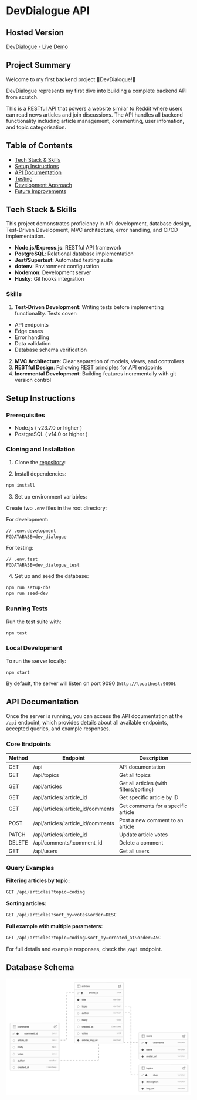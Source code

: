 # DevDialogue API

## Hosted Version

[DevDialogue - Live Demo](https://nc-news-ya2m.onrender.com)

## Project Summary

Welcome to my first backend project 🎉DevDialogue!💬

DevDialogue represents my first dive into building a complete backend API from scratch.

This is a RESTful API that powers a website similar to Reddit where users can read news articles and join discussions. The API handles all backend functionality including article management, commenting, user infomation, and topic categorisation.

## Table of Contents

- [Tech Stack & Skills](#tech-stack--skills)
- [Setup Instructions](#setup-instructions)
- [API Documentation](#api-documentation)
- [Testing](#testing)
- [Development Approach](#development-approach)
- [Future Improvements](#future-improvements)

## Tech Stack & Skills

This project demonstrates proficiency in API development, database design, Test-Driven Development, MVC architecture, error handling, and CI/CD implementation.

- **Node.js/Express.js**: RESTful API framework
- **PostgreSQL**: Relational database implementation
- **Jest/Supertest**: Automated testing suite
- **dotenv**: Environment configuration
- **Nodemon**: Development server
- **Husky**: Git hooks integration

### Skills

1. **Test-Driven Development**: Writing tests before implementing functionality. Tests cover:

- API endpoints
- Edge cases
- Error handling
- Data validation
- Database schema verification

2. **MVC Architecture**: Clear separation of models, views, and controllers
3. **RESTful Design**: Following REST principles for API endpoints
4. **Incremental Development**: Building features incrementally with git version control

## Setup Instructions

### Prerequisites

- Node.js ( v23.7.0 or higher )
- PostgreSQL ( v14.0 or higher )

### Cloning and Installation

1. Clone the [repository](https://github.com/carlyzhong/DevDialogue-API):

2. Install dependencies:

```zsh
npm install
```

3. Set up environment variables:

Create two `.env` files in the root directory:

For development:

```
// .env.development
PGDATABASE=dev_dialogue
```

For testing:

```
// .env.test
PGDATABASE=dev_dialogue_test
```

4. Set up and seed the database:

```zsh
npm run setup-dbs
npm run seed-dev
```

### Running Tests

Run the test suite with:

```zsh
npm test
```

### Local Development

To run the server locally:

```
npm start
```

By default, the server will listen on port 9090 (`http://localhost:9090`).

## API Documentation

Once the server is running, you can access the API documentation at the `/api` endpoint, which provides details about all available endpoints, accepted queries, and example responses.

### Core Endpoints

| Method | Endpoint                           | Description                             |
| ------ | ---------------------------------- | --------------------------------------- |
| GET    | /api                               | API documentation                       |
| GET    | /api/topics                        | Get all topics                          |
| GET    | /api/articles                      | Get all articles (with filters/sorting) |
| GET    | /api/articles/:article_id          | Get specific article by ID              |
| GET    | /api/articles/:article_id/comments | Get comments for a specific article     |
| POST   | /api/articles/:article_id/comments | Post a new comment to an article        |
| PATCH  | /api/articles/:article_id          | Update article votes                    |
| DELETE | /api/comments/:comment_id          | Delete a comment                        |
| GET    | /api/users                         | Get all users                           |

### Query Examples

**Filtering articles by topic:**

```js
GET /api/articles?topic=coding
```

**Sorting articles:**

```js
GET /api/articles?sort_by=votes&order=DESC
```

**Full example with multiple parameters:**

```js
GET /api/articles?topic=coding&sort_by=created_at&order=ASC
```

For full details and example responses, check the `/api` endpoint.

## Database Schema

![database_schema](./image/database_schema.png)
